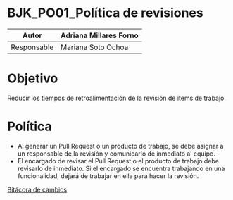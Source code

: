 # BJK_PO01_Política de revisiones

| Autor | Adriana Millares Forno |
| --- | --- |
| Responsable | Mariana Soto Ochoa |

# Objetivo

Reducir los tiempos de retroalimentación de la revisión de items de trabajo.

# Política

- Al generar un Pull Request o un producto de trabajo, se debe asignar a un responsable de la revisión y comunicarlo de inmediato al equipo.
- El encargado de revisar el Pull Request o el producto de trabajo debe revisarlo de inmediato. Si el encargado se encuentra trabajando en una funcionalidad, dejará de trabajar en ella para hacer la revisión.

[Bitácora de cambios](BJK_PO01_Poli%CC%81tica%20de%20revisiones%20db458df9c94d40e4ad7dabd2a0bfa199/Bita%CC%81cora%20de%20cambios%200c73be67ad854b66868c90cd6b089bfb.csv)